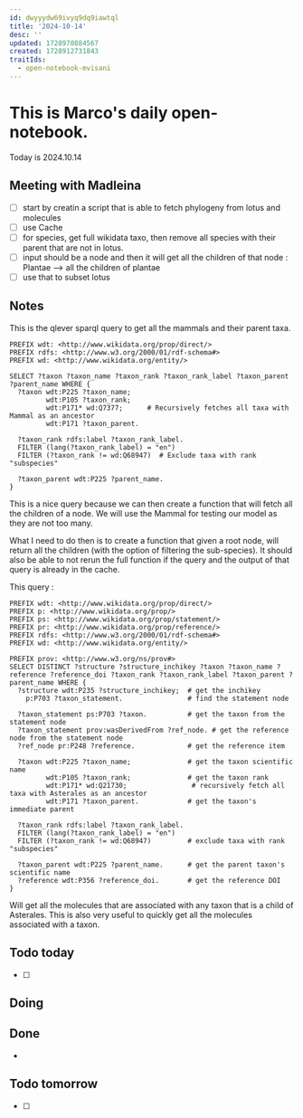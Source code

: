```yaml
---
id: dwyyydw69ivyq9dq9iawtql
title: '2024-10-14'
desc: ''
updated: 1728970884567
created: 1728912731843
traitIds:
  - open-notebook-mvisani
---
```

# This is Marco's daily open-notebook.

Today is 2024.10.14

## Meeting with Madleina
- [ ] start by creatin a script that is able to fetch phylogeny from lotus and molecules
- [ ] use Cache
- [ ] for species, get full wikidata taxo, then remove all species with their parent that are not in lotus.
- [ ] input should be a node and then it will get all the children of that node : Plantae --> all the children of plantae
- [ ] use that to subset lotus

## Notes
This is the qlever sparql query to get all the mammals and their parent taxa.

```sparql
PREFIX wdt: <http://www.wikidata.org/prop/direct/>
PREFIX rdfs: <http://www.w3.org/2000/01/rdf-schema#>
PREFIX wd: <http://www.wikidata.org/entity/>

SELECT ?taxon ?taxon_name ?taxon_rank ?taxon_rank_label ?taxon_parent ?parent_name WHERE {
  ?taxon wdt:P225 ?taxon_name;
         wdt:P105 ?taxon_rank;
         wdt:P171* wd:Q7377;      # Recursively fetches all taxa with Mammal as an ancestor
         wdt:P171 ?taxon_parent.

  ?taxon_rank rdfs:label ?taxon_rank_label.
  FILTER (lang(?taxon_rank_label) = "en")
  FILTER (?taxon_rank != wd:Q68947)  # Exclude taxa with rank "subspecies"

  ?taxon_parent wdt:P225 ?parent_name.
}
```

This is a nice query because we can then create a function that will fetch all the children of a node. We will use the Mammal for testing our model as they are not too many. 

What I need to do then is to create a function that given a root node, will return all the children (with the option of filtering the sub-species). It should also be able to not rerun the full function if the query and the output of that query is already in the cache.

This query : 
```sparql
PREFIX wdt: <http://www.wikidata.org/prop/direct/>
PREFIX p: <http://www.wikidata.org/prop/>
PREFIX ps: <http://www.wikidata.org/prop/statement/>
PREFIX pr: <http://www.wikidata.org/prop/reference/>
PREFIX rdfs: <http://www.w3.org/2000/01/rdf-schema#>
PREFIX wd: <http://www.wikidata.org/entity/>

PREFIX prov: <http://www.w3.org/ns/prov#>
SELECT DISTINCT ?structure ?structure_inchikey ?taxon ?taxon_name ?reference ?reference_doi ?taxon_rank ?taxon_rank_label ?taxon_parent ?parent_name WHERE {
  ?structure wdt:P235 ?structure_inchikey;  # get the inchikey
    p:P703 ?taxon_statement.                # find the statement node
  
  ?taxon_statement ps:P703 ?taxon.          # get the taxon from the statement node
  ?taxon_statement prov:wasDerivedFrom ?ref_node. # get the reference node from the statement node
  ?ref_node pr:P248 ?reference.             # get the reference item

  ?taxon wdt:P225 ?taxon_name;              # get the taxon scientific name
         wdt:P105 ?taxon_rank;              # get the taxon rank
         wdt:P171* wd:Q21730;                # recursively fetch all taxa with Asterales as an ancestor
         wdt:P171 ?taxon_parent.            # get the taxon's immediate parent

  ?taxon_rank rdfs:label ?taxon_rank_label.
  FILTER (lang(?taxon_rank_label) = "en")
  FILTER (?taxon_rank != wd:Q68947)         # exclude taxa with rank "subspecies"

  ?taxon_parent wdt:P225 ?parent_name.      # get the parent taxon's scientific name
  ?reference wdt:P356 ?reference_doi.       # get the reference DOI
}
```
Will get all the molecules that are associated with any taxon that is a child of Asterales. This is also very useful to quickly get all the molecules associated with a taxon.


## Todo today
- [ ] 

## Doing


## Done
*  


## Todo tomorrow
- [ ]